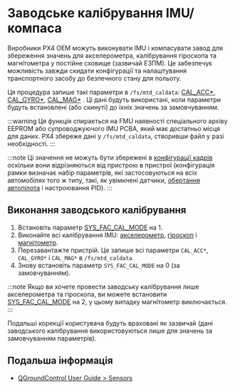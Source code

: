 # Заводське калібрування IMU/компаса

Виробники PX4 OEM можуть виконувати IMU і компасувати завод для збереження значень для акселерометра, калібрування гіроскопа та магнітометра у постійне сховище (зазвичай ЕЗПМ). Це забезпечує можливість завжди скидати конфігурації та налаштування транспортного засобу до безпечного стану для польоту.

Ця процедура запише такі параметри в `/fs/mtd_caldata`: [CAL_ACC\*](../advanced_config/parameter_reference.md#CAL_ACC0_ID), [CAL_GYRO\*](../advanced_config/parameter_reference.md#CAL_GYRO0_ID), [CAL_MAG\*](../advanced_config/parameter_reference.md#CAL_MAG0_ID) . Ці дані будуть використані, коли параметри будуть встановлені (або скинуті) до їхніх значень за замовчуванням.

:::warning
Ця функція спирається на FMU наявності спеціального архіву EEPROM або супроводжуючого IMU PCBA, який має достатньо місця для даних. PX4 збереже дані у `/fs/mtd_caldata`, створивши файл у разі необхідності.
:::

:::note
Ці значення не можуть бути збережені в [конфігурації кадрів](../dev_airframes/adding_a_new_frame.md) оскільки вони відрізняються від пристрою в пристрої (конфігурація рамки визначає набір параметрів, які застосовуються на всіх автомобілях того ж типу, такі, як увімкнені датчики, [обертання автопілота](../config/flight_controller_orientation.md) і настроювання PID).
:::

## Виконання заводського калібрування

1. Встановіть параметр [SYS_FAC_CAL_MODE](../advanced_config/parameter_reference.md#SYS_FAC_CAL_MODE) на 1.
1. Виконайте всі калібрування IMU: [акселерометр](../config/accelerometer.md#performing-the-calibration), [гіроскоп](../config/gyroscope.md#performing-the-calibration) і [магнітометр](../config/compass.md#performing-the-calibration).
1. Перезавантажте пристрій. Це запише всі параметри `CAL_ACC*`, `CAL_GYRO*` і `CAL_MAG*` в `/fs/mtd_caldata`.
1. Знову встановіть параметр `SYS_FAC_CAL_MODE` на 0 (за замовчуванням).

:::note
Якщо ви хочете провести заводську калібрування лише акселерометра та гіроскопа, ви можете встановити [SYS_FAC_CAL_MODE](../advanced_config/parameter_reference.md#SYS_FAC_CAL_MODE) на 2, у цьому випадку магнітометр виключається.
:::

Подальші корекції користувача будуть враховані як зазвичай (дані заводського калібрування використовуються лише для значень за замовчуванням параметрів).

## Подальша інформація

- [QGroundControl User Guide > Sensors](https://docs.qgroundcontrol.com/master/en/qgc-user-guide/setup_view/sensors_px4.html)
